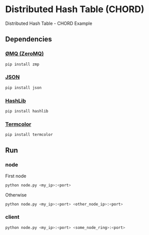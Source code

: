 # Distributed Hash Table (CHORD)
Distributed Hash Table - CHORD Example

## Dependencies
### [ØMQ (ZeroMQ)](http://zeromq.org)

```bash
pip install zmp
```

### [JSON](https://docs.python.org/2/library/json.html)

```bash
pip install json
```

### [HashLib](https://docs.python.org/2/library/hashlib.html)

```bash
pip install hashlib
```

### [Termcolor](https://pypi.python.org/pypi/termcolor)

```bash
pip install termcolor
```

## Run

### node

First node
```bash
python node.py <my_ip>:<port>
```
Otherwise
```bash
python node.py <my_ip>:<port> <other_node_ip>:<port>
```

### client
```bash
python node.py <my_ip>:<port> <some_node_ring>:<port>
```
